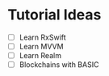  # Tutorial Ideas
 - [ ] Learn RxSwift
 - [ ] Learn MVVM
 - [ ] Learn Realm
 - [ ] Blockchains with BASIC
